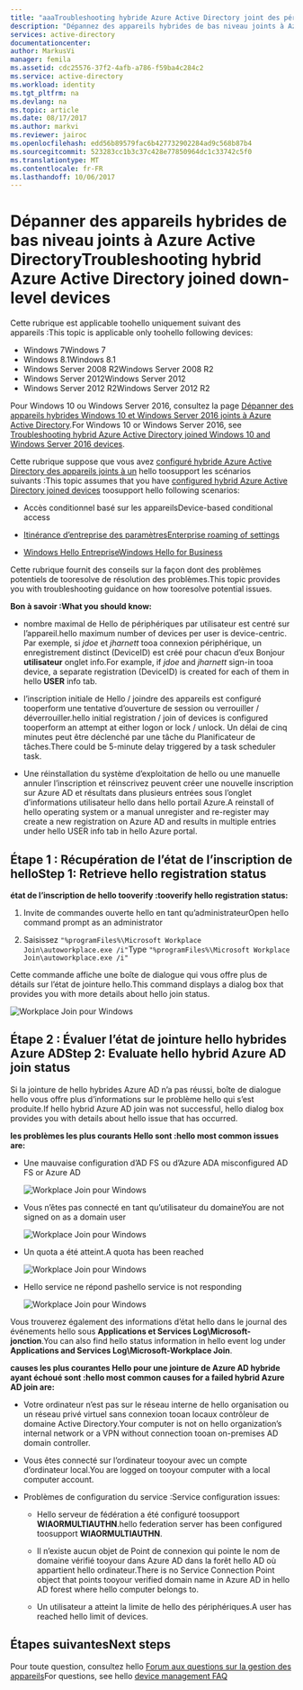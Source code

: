 ```yaml
---
title: "aaaTroubleshooting hybride Azure Active Directory joint des périphériques de bas niveau | Documents Microsoft"
description: "Dépannez des appareils hybrides de bas niveau joints à Azure Active Directory."
services: active-directory
documentationcenter: 
author: MarkusVi
manager: femila
ms.assetid: cdc25576-37f2-4afb-a786-f59ba4c284c2
ms.service: active-directory
ms.workload: identity
ms.tgt_pltfrm: na
ms.devlang: na
ms.topic: article
ms.date: 08/17/2017
ms.author: markvi
ms.reviewer: jairoc
ms.openlocfilehash: edd56b89579fac6b427732902284ad9c568b87b4
ms.sourcegitcommit: 523283cc1b3c37c428e77850964dc1c33742c5f0
ms.translationtype: MT
ms.contentlocale: fr-FR
ms.lasthandoff: 10/06/2017
---
```

# <a name="troubleshooting-hybrid-azure-active-directory-joined-down-level-devices"></a><span data-ttu-id="3d870-103">Dépanner des appareils hybrides de bas niveau joints à Azure Active Directory</span><span class="sxs-lookup"><span data-stu-id="3d870-103">Troubleshooting hybrid Azure Active Directory joined down-level devices</span></span> 

<span data-ttu-id="3d870-104">Cette rubrique est applicable toohello uniquement suivant des appareils :</span><span class="sxs-lookup"><span data-stu-id="3d870-104">This topic is applicable only toohello following devices:</span></span> 

- <span data-ttu-id="3d870-105">Windows 7</span><span class="sxs-lookup"><span data-stu-id="3d870-105">Windows 7</span></span> 
- <span data-ttu-id="3d870-106">Windows 8.1</span><span class="sxs-lookup"><span data-stu-id="3d870-106">Windows 8.1</span></span> 
- <span data-ttu-id="3d870-107">Windows Server 2008 R2</span><span class="sxs-lookup"><span data-stu-id="3d870-107">Windows Server 2008 R2</span></span> 
- <span data-ttu-id="3d870-108">Windows Server 2012</span><span class="sxs-lookup"><span data-stu-id="3d870-108">Windows Server 2012</span></span> 
- <span data-ttu-id="3d870-109">Windows Server 2012 R2</span><span class="sxs-lookup"><span data-stu-id="3d870-109">Windows Server 2012 R2</span></span> 
 

<span data-ttu-id="3d870-110">Pour Windows 10 ou Windows Server 2016, consultez la page [Dépanner des appareils hybrides Windows 10 et Windows Server 2016 joints à Azure Active Directory](device-management-troubleshoot-hybrid-join-windows-current.md).</span><span class="sxs-lookup"><span data-stu-id="3d870-110">For Windows 10 or Windows Server 2016, see [Troubleshooting hybrid Azure Active Directory joined Windows 10 and Windows Server 2016 devices](device-management-troubleshoot-hybrid-join-windows-current.md).</span></span>

<span data-ttu-id="3d870-111">Cette rubrique suppose que vous avez [configuré hybride Azure Active Directory des appareils joints à un](device-management-hybrid-azuread-joined-devices-setup.md) hello toosupport les scénarios suivants :</span><span class="sxs-lookup"><span data-stu-id="3d870-111">This topic assumes that you have [configured hybrid Azure Active Directory joined devices](device-management-hybrid-azuread-joined-devices-setup.md) toosupport hello following scenarios:</span></span>

- <span data-ttu-id="3d870-112">Accès conditionnel basé sur les appareils</span><span class="sxs-lookup"><span data-stu-id="3d870-112">Device-based conditional access</span></span>

- [<span data-ttu-id="3d870-113">Itinérance d’entreprise des paramètres</span><span class="sxs-lookup"><span data-stu-id="3d870-113">Enterprise roaming of settings</span></span>](active-directory-windows-enterprise-state-roaming-overview.md)

- [<span data-ttu-id="3d870-114">Windows Hello Entreprise</span><span class="sxs-lookup"><span data-stu-id="3d870-114">Windows Hello for Business</span></span>](active-directory-azureadjoin-passport-deployment.md) 





<span data-ttu-id="3d870-115">Cette rubrique fournit des conseils sur la façon dont des problèmes potentiels de tooresolve de résolution des problèmes.</span><span class="sxs-lookup"><span data-stu-id="3d870-115">This topic provides you with troubleshooting guidance on how tooresolve potential issues.</span></span>  

<span data-ttu-id="3d870-116">**Bon à savoir :**</span><span class="sxs-lookup"><span data-stu-id="3d870-116">**What you should know:**</span></span> 

- <span data-ttu-id="3d870-117">nombre maximal de Hello de périphériques par utilisateur est centré sur l’appareil.</span><span class="sxs-lookup"><span data-stu-id="3d870-117">hello maximum number of devices per user is device-centric.</span></span> <span data-ttu-id="3d870-118">Par exemple, si *jdoe* et *jharnett* tooa connexion périphérique, un enregistrement distinct (DeviceID) est créé pour chacun d’eux Bonjour **utilisateur** onglet info.</span><span class="sxs-lookup"><span data-stu-id="3d870-118">For example, if *jdoe* and *jharnett* sign-in tooa device, a separate registration (DeviceID) is created for each of them in hello **USER** info tab.</span></span>  

- <span data-ttu-id="3d870-119">l’inscription initiale de Hello / joindre des appareils est configuré tooperform une tentative d’ouverture de session ou verrouiller / déverrouiller.</span><span class="sxs-lookup"><span data-stu-id="3d870-119">hello initial registration / join of devices is configured tooperform an attempt at either logon or lock / unlock.</span></span> <span data-ttu-id="3d870-120">Un délai de cinq minutes peut être déclenché par une tâche du Planificateur de tâches.</span><span class="sxs-lookup"><span data-stu-id="3d870-120">There could be 5-minute delay triggered by a task scheduler task.</span></span> 

- <span data-ttu-id="3d870-121">Une réinstallation du système d’exploitation de hello ou une manuelle annuler l’inscription et réinscrivez peuvent créer une nouvelle inscription sur Azure AD et résultats dans plusieurs entrées sous l’onglet d’informations utilisateur hello dans hello portail Azure.</span><span class="sxs-lookup"><span data-stu-id="3d870-121">A reinstall of hello operating system or a manual unregister and re-register may create a new registration on Azure AD and results in multiple entries under hello USER info tab in hello Azure portal.</span></span> 


## <a name="step-1-retrieve-hello-registration-status"></a><span data-ttu-id="3d870-122">Étape 1 : Récupération de l’état de l’inscription de hello</span><span class="sxs-lookup"><span data-stu-id="3d870-122">Step 1: Retrieve hello registration status</span></span> 

<span data-ttu-id="3d870-123">**état de l’inscription de hello tooverify :**</span><span class="sxs-lookup"><span data-stu-id="3d870-123">**tooverify hello registration status:**</span></span>  

1. <span data-ttu-id="3d870-124">Invite de commandes ouverte hello en tant qu’administrateur</span><span class="sxs-lookup"><span data-stu-id="3d870-124">Open hello command prompt as an administrator</span></span> 

2. <span data-ttu-id="3d870-125">Saisissez `"%programFiles%\Microsoft Workplace Join\autoworkplace.exe /i"`</span><span class="sxs-lookup"><span data-stu-id="3d870-125">Type `"%programFiles%\Microsoft Workplace Join\autoworkplace.exe /i"`</span></span>

<span data-ttu-id="3d870-126">Cette commande affiche une boîte de dialogue qui vous offre plus de détails sur l’état de jointure hello.</span><span class="sxs-lookup"><span data-stu-id="3d870-126">This command displays a dialog box that provides you with more details about hello join status.</span></span>

![Workplace Join pour Windows](./media/active-directory-device-registration-troubleshoot-windows-legacy/01.png)


## <a name="step-2-evaluate-hello-hybrid-azure-ad-join-status"></a><span data-ttu-id="3d870-128">Étape 2 : Évaluer l’état de jointure hello hybrides Azure AD</span><span class="sxs-lookup"><span data-stu-id="3d870-128">Step 2: Evaluate hello hybrid Azure AD join status</span></span> 

<span data-ttu-id="3d870-129">Si la jointure de hello hybrides Azure AD n’a pas réussi, boîte de dialogue hello vous offre plus d’informations sur le problème hello qui s’est produite.</span><span class="sxs-lookup"><span data-stu-id="3d870-129">If hello hybrid Azure AD join was not successful, hello dialog box provides you with details about hello issue that has occurred.</span></span>

<span data-ttu-id="3d870-130">**les problèmes les plus courants Hello sont :**</span><span class="sxs-lookup"><span data-stu-id="3d870-130">**hello most common issues are:**</span></span>

- <span data-ttu-id="3d870-131">Une mauvaise configuration d’AD FS ou d’Azure AD</span><span class="sxs-lookup"><span data-stu-id="3d870-131">A misconfigured AD FS or Azure AD</span></span>

    ![Workplace Join pour Windows](./media/active-directory-device-registration-troubleshoot-windows-legacy/02.png)

- <span data-ttu-id="3d870-133">Vous n’êtes pas connecté en tant qu’utilisateur du domaine</span><span class="sxs-lookup"><span data-stu-id="3d870-133">You are not signed on as a domain user</span></span>

    ![Workplace Join pour Windows](./media/active-directory-device-registration-troubleshoot-windows-legacy/03.png)

- <span data-ttu-id="3d870-135">Un quota a été atteint.</span><span class="sxs-lookup"><span data-stu-id="3d870-135">A quota has been reached</span></span>

    ![Workplace Join pour Windows](./media/active-directory-device-registration-troubleshoot-windows-legacy/04.png)

- <span data-ttu-id="3d870-137">Hello service ne répond pas</span><span class="sxs-lookup"><span data-stu-id="3d870-137">hello service is not responding</span></span> 

    ![Workplace Join pour Windows](./media/active-directory-device-registration-troubleshoot-windows-legacy/05.png)

<span data-ttu-id="3d870-139">Vous trouverez également des informations d’état hello dans le journal des événements hello sous **Applications et Services Log\Microsoft-jonction**.</span><span class="sxs-lookup"><span data-stu-id="3d870-139">You can also find hello status information in hello event log under **Applications and Services Log\Microsoft-Workplace Join**.</span></span>
  
<span data-ttu-id="3d870-140">**causes les plus courantes Hello pour une jointure de Azure AD hybride ayant échoué sont :**</span><span class="sxs-lookup"><span data-stu-id="3d870-140">**hello most common causes for a failed hybrid Azure AD join are:**</span></span> 

- <span data-ttu-id="3d870-141">Votre ordinateur n’est pas sur le réseau interne de hello organisation ou un réseau privé virtuel sans connexion tooan locaux contrôleur de domaine Active Directory.</span><span class="sxs-lookup"><span data-stu-id="3d870-141">Your computer is not on hello organization’s internal network or a VPN without connection tooan on-premises AD domain controller.</span></span>

- <span data-ttu-id="3d870-142">Vous êtes connecté sur l’ordinateur tooyour avec un compte d’ordinateur local.</span><span class="sxs-lookup"><span data-stu-id="3d870-142">You are logged on tooyour computer with a local computer account.</span></span> 

- <span data-ttu-id="3d870-143">Problèmes de configuration du service :</span><span class="sxs-lookup"><span data-stu-id="3d870-143">Service configuration issues:</span></span> 

  - <span data-ttu-id="3d870-144">Hello serveur de fédération a été configuré toosupport **WIAORMULTIAUTHN**.</span><span class="sxs-lookup"><span data-stu-id="3d870-144">hello federation server has been configured toosupport **WIAORMULTIAUTHN**.</span></span> 

  - <span data-ttu-id="3d870-145">Il n’existe aucun objet de Point de connexion qui pointe le nom de domaine vérifié tooyour dans Azure AD dans la forêt hello AD où appartient hello ordinateur.</span><span class="sxs-lookup"><span data-stu-id="3d870-145">There is no Service Connection Point object that points tooyour verified domain name in Azure AD in hello AD forest where hello computer belongs to.</span></span>

  - <span data-ttu-id="3d870-146">Un utilisateur a atteint la limite de hello des périphériques.</span><span class="sxs-lookup"><span data-stu-id="3d870-146">A user has reached hello limit of devices.</span></span> 

## <a name="next-steps"></a><span data-ttu-id="3d870-147">Étapes suivantes</span><span class="sxs-lookup"><span data-stu-id="3d870-147">Next steps</span></span>

<span data-ttu-id="3d870-148">Pour toute question, consultez hello [Forum aux questions sur la gestion des appareils](device-management-faq.md)</span><span class="sxs-lookup"><span data-stu-id="3d870-148">For questions, see hello [device management FAQ](device-management-faq.md)</span></span>  
